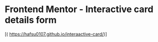 # Frontend Mentor - Interactive card details form

[( https://hafsu0107.github.io/interaactive-card/)]
